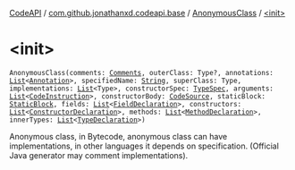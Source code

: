 [CodeAPI](../../index.md) / [com.github.jonathanxd.codeapi.base](../index.md) / [AnonymousClass](index.md) / [&lt;init&gt;](.)

# &lt;init&gt;

`AnonymousClass(comments: `[`Comments`](../../com.github.jonathanxd.codeapi.base.comment/-comments/index.md)`, outerClass: Type?, annotations: `[`List`](https://kotlinlang.org/api/latest/jvm/stdlib/kotlin.collections/-list/index.html)`<`[`Annotation`](../-annotation/index.md)`>, specifiedName: `[`String`](https://kotlinlang.org/api/latest/jvm/stdlib/kotlin/-string/index.html)`, superClass: Type, implementations: `[`List`](https://kotlinlang.org/api/latest/jvm/stdlib/kotlin.collections/-list/index.html)`<Type>, constructorSpec: `[`TypeSpec`](../-type-spec/index.md)`, arguments: `[`List`](https://kotlinlang.org/api/latest/jvm/stdlib/kotlin.collections/-list/index.html)`<`[`CodeInstruction`](../../com.github.jonathanxd.codeapi/-code-instruction.md)`>, constructorBody: `[`CodeSource`](../../com.github.jonathanxd.codeapi/-code-source/index.md)`, staticBlock: `[`StaticBlock`](../-static-block/index.md)`, fields: `[`List`](https://kotlinlang.org/api/latest/jvm/stdlib/kotlin.collections/-list/index.html)`<`[`FieldDeclaration`](../-field-declaration/index.md)`>, constructors: `[`List`](https://kotlinlang.org/api/latest/jvm/stdlib/kotlin.collections/-list/index.html)`<`[`ConstructorDeclaration`](../-constructor-declaration/index.md)`>, methods: `[`List`](https://kotlinlang.org/api/latest/jvm/stdlib/kotlin.collections/-list/index.html)`<`[`MethodDeclaration`](../-method-declaration/index.md)`>, innerTypes: `[`List`](https://kotlinlang.org/api/latest/jvm/stdlib/kotlin.collections/-list/index.html)`<`[`TypeDeclaration`](../-type-declaration/index.md)`>)`

Anonymous class, in Bytecode, anonymous class can have implementations,
in other languages it depends on specification. (Official Java generator may comment implementations).

